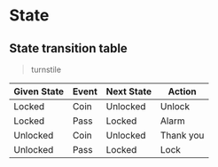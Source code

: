 # State

## State transition table

> turnstile

| Given State | Event  | Next State | Action    |
|-------------|--------|------------|-----------|
| Locked      | Coin   | Unlocked   | Unlock    |
| Locked      | Pass   | Locked     | Alarm     |
| Unlocked    | Coin   | Unlocked   | Thank you |
| Unlocked    | Pass   | Locked     | Lock      |
